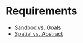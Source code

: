 # Requirements

* [Sandbox vs. Goals](./sandbox-vs-goals.md)
* [Spatial vs. Abstract](./spatial-vs-abstract.md)
